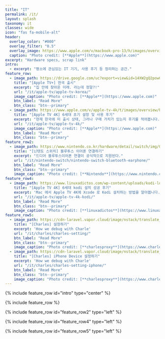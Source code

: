 ```yaml
---
title: "IT"
permalink: /it/
layout: splash
taxonomy: it
classes: wide
icon: "fas fa-mobile-alt"
header:
  overlay_color: "#000"
  overlay_filter: "0.5"
  overlay_image: https://www.apple.com/v/macbook-pro-13/h/images/overview/hero_endframe__bsza6x4fldiq_large.jpg
  caption: "Photo credit: [**Apple**](https://www.apple.com)"
excerpt: "Hardware specs, scrap link"
intro: 
  - excerpt: "평소에 관심있는 IT 기기, 사용 후기 등 정리하는 공간."
feature_row:
  - image_path: https://drive.google.com/uc?export=view&id=14XW2gQ2powGH_u7rvnqRL01XeQLBediY
    title: "[Apple TV+] 한국 출시"
    excerpt: "집 안에 찾아온 미래. 라는데 정말?!"
    url: "/it/apple-tv/apple-tv-korea/"
    image_caption: "Photo credit: [**Apple**](https://www.apple.com)"
    btn_label: "Read More"
    btn_class: "btn--primary"
  - image_path: https://www.apple.com/v/apple-tv-4k/t/images/overview/hero/apple_tv_4k_remote__c4hmy02k6o6e_small.jpg
    title: "[Apple TV 4K] 6세대 초기 설정 및 사용 후기"
    excerpt: "현재 한국에 미 출시 상태, 그러나 구매 가치가 있는지 후기를 적어봅니다."
    url: "/it/apple-tv/apple-tv-4k/"
    image_caption: "Photo credit: [**Apple**](https://www.apple.com)"
    btn_label: "Read More"
    btn_class: "btn--primary"
feature_row2:
  - image_path: https://www.nintendo.co.kr/hardware/detail/switch/img/01-hero/01pc.jpg
    title: "[닌텐도 스위치] 블루투스 이어폰 연결하기"
    excerpt: "드디어 블루투스이어폰 연결이 공식적으로 지원된다."
    url: "/it/nintendo-switch/nintendo-switch-bluetooth-earphone/"
    btn_label: "Read More"
    btn_class: "btn--primary"
    image_caption: "Photo credit: [**Nintendo**](https://www.nintendo.co.kr)"
feature_row4:
  - image_path: https://www.linuxadictos.com/wp-content/uploads/kodi-logo.jpg.webp
    title: "[Apple TV 4K] 6세대 kodi 설치 성공 후기"
    excerpt: 'Mac 에서 Apple TV 4K에 Xcode 로 Kodi 설치하는 방법을 알아봅니다.'
    url: "/it/apple-tv/apple-tv-4k-kodi/"
    btn_label: "Read More"
    btn_class: "btn--primary"
    image_caption: "Photo credit: [**linuxadictos**](https://www.linuxadictos.com/)"
feature_row5:
  - image_path: https://cdn-laravel.vapor.cloud/image/nstack/translate_values/charles_IPjFgz7Fvv.png
    title: "[Charles] 설정하기"
    excerpt: 'How we debug with Charle'
    url: "/it/charles/charles-setting/"
    btn_label: "Read More"
    btn_class: "btn--primary"
    image_caption: "Photo credit: [**charlesproxy**](https://www.charlesproxy.com/)"
  - image_path: https://cdn-laravel.vapor.cloud/image/nstack/translate_values/charles_IPjFgz7Fvv.png
    title: "[Charles] iPhone Device 설정하기"
    excerpt: 'How we debug with Charle'
    url: "/it/charles/charles-setting-iphone/"
    btn_label: "Read More"
    btn_class: "btn--primary"
    image_caption: "Photo credit: [**charlesproxy**](https://www.charlesproxy.com/)"
---
```


{% include feature_row id="intro" type="center" %}

{% include feature_row %}

{% include feature_row id="feature_row2" type="left" %}

{% include feature_row id="feature_row4" type="left" %}

{% include feature_row id="feature_row5" type="left" %}
